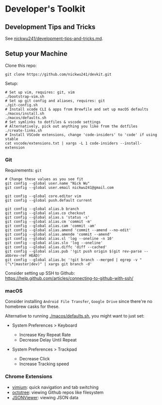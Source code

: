 # Developer's Toolkit

## Development Tips and Tricks

See [nickwu241/development-tips-and-tricks.md](https://gist.github.com/nickwu241/1abc77d7352c6252127f16a1af6ceb45).

## Setup your Machine

Clone this repo:

```shell
git clone https://github.com/nickwu241/devkit.git
```

Setup:
```shell
# Set up vim, requires: git, vim
./bootstrap-vim.sh
# Set up git config and aliases, requires: git
./git-config.sh
# Install xcode CLI & apps from Brewfile and set up macOS defaults
./macos/install.sh
./macos/defaults.sh
# Set symlinks to dotfiles & vscode settings
# Alternatively, pick out anything you like from the dotfiles
./create-links.sh
# Install VSCode extensions, change 'code-insiders' to 'code' if using stable
cat vscode/extensions.txt | xargs -L 1 code-insiders --install-extension
```

### Git

Requirements: `git`

```shell
# Change these values as you see fit
git config --global user.name "Nick Wu"
git config --global user.email nickwu241@gmail.com

git config --global core.editor vim
git config --global push.default current

git config --global alias.b branch
git config --global alias.co checkout
git config --global alias.s 'status -s'
git config --global alias.cm 'commit -m'
git config --global alias.cam 'commit -am'
git config --global alias.amend 'commit --amend --no-edit'
git config --global alias.amende 'commit --amend'
git config --global alias.sl 'log --oneline -n 10'
git config --global alias.slo 'log --oneline'
git config --global alias.diffc 'diff --cached'
git config --global alias.pub '!git push origin $(git rev-parse --abbrev-ref HEAD)'
git config --global alias.bc '!git branch --merged | egrep -v "(^\*|master|dev)" | xargs git branch -d'
```

Consider setting up SSH to Github: https://help.github.com/articles/connecting-to-github-with-ssh/

### macOS

Consider installing `Android File Transfer`, `Google Drive` since there're no homebrew casks for these.

Alternative to running [./macos/defaults.sh](https://github.com/nickwu241/devkit/blob/master/macos/bootstrap.sh), you might want to just set:

- System Preferences > Keyboard

  - Increase Key Repeat Rate
  - Decrease Delay Until Repeat

- System Preferences > Trackpad

  - Decrease Click
  - Increase Tracking speed

### Chrome Extensions

- [vimium](https://vimium.github.io): quick navigation and tab switching
- [octotree](https://github.com/buunguyen/octotree): viewing Github repos like filesystem
- [JSONViewer](https://github.com/teocci/JSONViewer-for-Chrome): viewing JSON data
